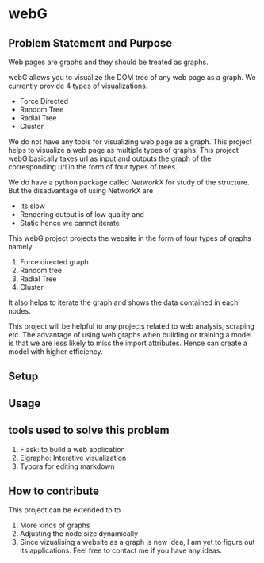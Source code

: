 # webG

## Problem Statement and Purpose

Web pages are graphs and they should be treated as graphs. 

webG allows you to visualize the DOM tree of any web page as a graph. We currently provide 4 types of visualizations.

- Force Directed
- Random Tree
- Radial Tree
- Cluster



We do not have any tools for visualizing web page as a graph. This project helps to visualize a web page as multiple types of graphs. This project webG basically takes url as input and outputs the graph of the corresponding url in the form of four types of trees.

We do have a python package called *NetworkX* for study of the structure. But the disadvantage of using NetworkX are

-  Its slow
- Rendering output is of low quality and
- Static hence we cannot iterate

This webG project projects the website in the form of four types of graphs namely

1. Force directed graph
2. Random tree
3. Radial Tree
4. Cluster

It also helps to iterate the graph and shows the data contained in each nodes.

This project will be helpful to any projects related to web analysis, scraping etc. The advantage of using web graphs when building or training a model is that we are less likely to miss the import attributes. Hence can create a model with higher efficiency.

## Setup

## Usage



## tools used to solve this problem



1. Flask: to build a web application
2. Elgrapho: Interative visualization
3. Typora for editing markdown



## How to contribute

This project can be extended to to

1. More kinds of graphs 
2. Adjusting the node size dynamically
3. Since vizualising a website as a graph is new idea, I am yet to figure out its applications. Feel free to contact me if you have any ideas.